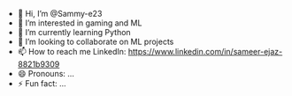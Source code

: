- 👋 Hi, I’m @Sammy-e23
- 👀 I’m interested in gaming and ML
- 🌱 I’m currently learning Python
- 💞️ I’m looking to collaborate on ML projects
- 📫 How to reach me LinkedIn: https://www.linkedin.com/in/sameer-ejaz-8821b9309
- 😄 Pronouns: ...
- ⚡ Fun fact: ...

<!---
Sammy-e23/Sammy-e23 is a ✨ special ✨ repository because its `README.md` (this file) appears on your GitHub profile.
You can click the Preview link to take a look at your changes.
--->
